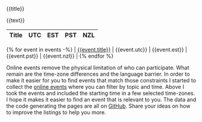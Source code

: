 {{title}}

{{text}}

| Title | UTC | EST | PST | NZL |
| ------| --- | --- | --- | --- |
{% for event in events -%}
| [{{event.title}}]({{event.url}}) | {{event.utc}} | {{event.est}} | {{event.pst}} | {{event.nzl}} |
{% endfor %}


Online events remove the physical limitation of who can participate. What remain are the time-zone differences and the language barrier. In order to make it easier for you to find events that match those constraints I started to collect the [online events](https://events.code-maven.com/) where you can filter by topic and time. Above I took the events and included the starting time in a few selected time-zones. I hope it makes it easier to find an event that is relevant to you. The data and the code generating the pages are all on [GitHub](https://github.com/szabgab/events/). Share your ideas on how to improve the listings to help you more.

